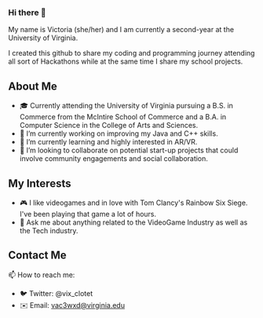 ### Hi there 👋

My name is Victoria (she/her) and I am currently a second-year at the University of Virginia. 

I created this github to share my coding and programming journey attending all sort of Hackathons while at the same time I share my school projects.

## About Me

- 🎓 Currently attending the University of Virginia pursuing a B.S. in Commerce from the McIntire School of Commerce and a B.A. in Computer Science in the College of Arts and Sciences.
- 🔭 I’m currently working on improving my Java and C++ skills.
- 🌱 I’m currently learning and highly interested in AR/VR.
- 👯 I’m looking to collaborate on potential start-up projects that could involve community engagements and social collaboration.

## My Interests
- 🎮 I like videogames and in love with Tom Clancy's Rainbow Six Siege. I've been playing that game a lot of hours.
- 💬 Ask me about anything related to the VideoGame Industry as well as the Tech industry.

## Contact Me

📫 How to reach me: 
- 🐦 Twitter: @vix_clotet
- ✉️ Email: vac3wxd@virginia.edu
